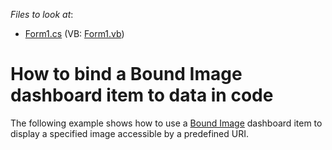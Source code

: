 <!-- default file list -->
*Files to look at*:

* [Form1.cs](./CS/Dashboard_BoundImage/Form1.cs) (VB: [Form1.vb](./VB/Dashboard_BoundImage/Form1.vb))
<!-- default file list end -->
# How to bind a Bound Image dashboard item to data in code


<p>The following example shows how to use a <a href="https://documentation.devexpress.com/#Dashboard/CustomDocument15267">Bound Image</a> dashboard item to display a specified image accessible by a predefined URI.</p>

<br/>


